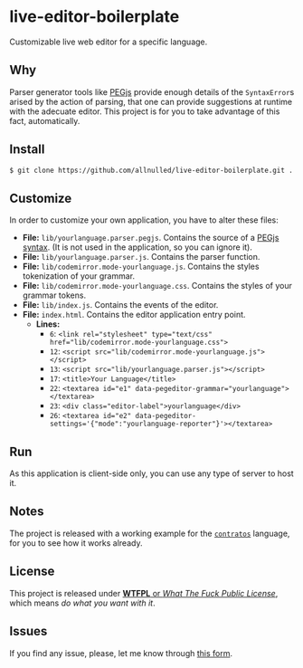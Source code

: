 # live-editor-boilerplate

Customizable live web editor for a specific language.

## Why

Parser generator tools like [PEGjs](https://github.com/pegjs/pegjs) provide enough details of the `SyntaxError`s arised by the action of parsing, that one can provide suggestions at runtime with the adecuate editor. This project is for you to take advantage of this fact, automatically.

## Install

```sh
$ git clone https://github.com/allnulled/live-editor-boilerplate.git .
```

## Customize

In order to customize your own application, you have to alter these files:

- **File:** `lib/yourlanguage.parser.pegjs`. Contains the source of a [PEGjs syntax](https://github.com/pegjs/pegjs). (It is not used in the application, so you can ignore it).
- **File:** `lib/yourlanguage.parser.js`. Contains the parser function.
- **File:** `lib/codemirror.mode-yourlanguage.js`. Contains the styles tokenization of your grammar.
- **File:** `lib/codemirror.mode-yourlanguage.css`. Contains the styles of your grammar tokens.
- **File:** `lib/index.js`. Contains the events of the editor.
- **File:** `index.html`. Contains the editor application entry point.
  - **Lines:**
    - `6`: `<link rel="stylesheet" type="text/css" href="lib/codemirror.mode-yourlanguage.css">`
    - `12`: `<script src="lib/codemirror.mode-yourlanguage.js"></script>`
    - `13`: `<script src="lib/yourlanguage.parser.js"></script>`
    - `17`: `<title>Your Language</title>`
    - `22`: `<textarea id="e1" data-pegeditor-grammar="yourlanguage"></textarea>`
    - `23`: `<div class="editor-label">yourlanguage</div>`
    - `26`: `<textarea id="e2" data-pegeditor-settings='{"mode":"yourlanguage-reporter"}'></textarea>`

## Run

As this application is client-side only, you can use any type of server to host it.

## Notes

The project is released with a working example for the [`contratos`](https://github.com/allnulled/contratos) language, for you to see how it works already.

## License

This project is released under [**WTFPL** or *What The Fuck Public License*](https://es.wikipedia.org/wiki/WTFPL), which means *do what you want with it*.

## Issues

If you find any issue, please, let me know through [this form](https://github.com/allnulled/live-editor-boilerplate/issues).

